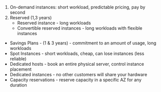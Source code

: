 1. On-demand instances: short workload, predictable pricing, pay by second
2. Reserved (1,3 years)
    * Reserved instance - long workloads
    * Convertible reserved instances - long workloads with flexible instances
* Savings Plans - (1 & 3 years) - commitment to an amount of usage, long workloads
* Spot Instances - short workloads, cheap, can lose instances (less reliable)
* Dedicated hosts - book an entire physical server, control instance placement
* Dedicated instances - no other customers will share your hardware
* Capacity reservations - reserve capacity in a specific AZ for any duration